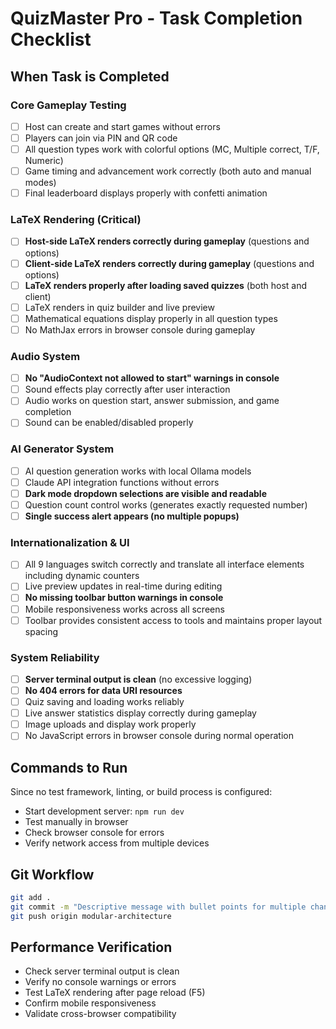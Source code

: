 # QuizMaster Pro - Task Completion Checklist

## When Task is Completed

### Core Gameplay Testing
- [ ] Host can create and start games without errors
- [ ] Players can join via PIN and QR code
- [ ] All question types work with colorful options (MC, Multiple correct, T/F, Numeric)
- [ ] Game timing and advancement work correctly (both auto and manual modes)
- [ ] Final leaderboard displays properly with confetti animation

### LaTeX Rendering (Critical)
- [ ] **Host-side LaTeX renders correctly during gameplay** (questions and options)
- [ ] **Client-side LaTeX renders correctly during gameplay** (questions and options)
- [ ] **LaTeX renders properly after loading saved quizzes** (both host and client)
- [ ] LaTeX renders in quiz builder and live preview
- [ ] Mathematical equations display properly in all question types
- [ ] No MathJax errors in browser console during gameplay

### Audio System
- [ ] **No "AudioContext not allowed to start" warnings in console**
- [ ] Sound effects play correctly after user interaction
- [ ] Audio works on question start, answer submission, and game completion
- [ ] Sound can be enabled/disabled properly

### AI Generator System
- [ ] AI question generation works with local Ollama models
- [ ] Claude API integration functions without errors
- [ ] **Dark mode dropdown selections are visible and readable**
- [ ] Question count control works (generates exactly requested number)
- [ ] **Single success alert appears (no multiple popups)**

### Internationalization & UI
- [ ] All 9 languages switch correctly and translate all interface elements including dynamic counters
- [ ] Live preview updates in real-time during editing
- [ ] **No missing toolbar button warnings in console**
- [ ] Mobile responsiveness works across all screens
- [ ] Toolbar provides consistent access to tools and maintains proper layout spacing

### System Reliability
- [ ] **Server terminal output is clean** (no excessive logging)
- [ ] **No 404 errors for data URI resources**
- [ ] Quiz saving and loading works reliably
- [ ] Live answer statistics display correctly during gameplay
- [ ] Image uploads and display work properly
- [ ] No JavaScript errors in browser console during normal operation

## Commands to Run
Since no test framework, linting, or build process is configured:
- Start development server: `npm run dev`
- Test manually in browser
- Check browser console for errors
- Verify network access from multiple devices

## Git Workflow
```bash
git add .
git commit -m "Descriptive message with bullet points for multiple changes"
git push origin modular-architecture
```

## Performance Verification
- Check server terminal output is clean
- Verify no console warnings or errors
- Test LaTeX rendering after page reload (F5)
- Confirm mobile responsiveness
- Validate cross-browser compatibility